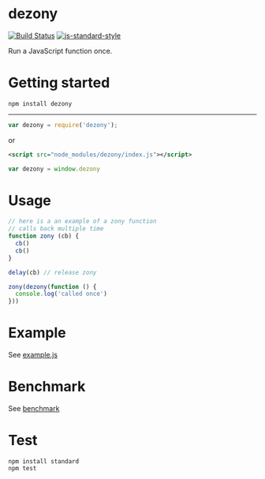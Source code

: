 dezony
======

[![Build Status](https://img.shields.io/travis/sonnyp/dezony/master.svg?style=flat-square)](https://travis-ci.org/sonnyp/dezony/branches)
[![js-standard-style](https://img.shields.io/badge/code%20style-standard-brightgreen.svg?style=flat-square)](http://standardjs.com/)

Run a JavaScript function once.

# Getting started


`npm install dezony`

----

```javascript
var dezony = require('dezony');
```

or

```xml
<script src="node_modules/dezony/index.js"></script>
```
```javascript
var dezony = window.dezony
```

# Usage

```js
// here is a an example of a zony function
// calls back multiple time
function zony (cb) {
  cb()
  cb()
}

delay(cb) // release zony

zony(dezony(function () {
  console.log('called once')
}))
```

# Example

See [example.js](https://github.com/sonnyp/dezony/blob/master/example.js)

# Benchmark

See [benchmark](https://github.com/sonnyp/dezony/tree/master/benchmark)

# Test

```
npm install standard
npm test
```
